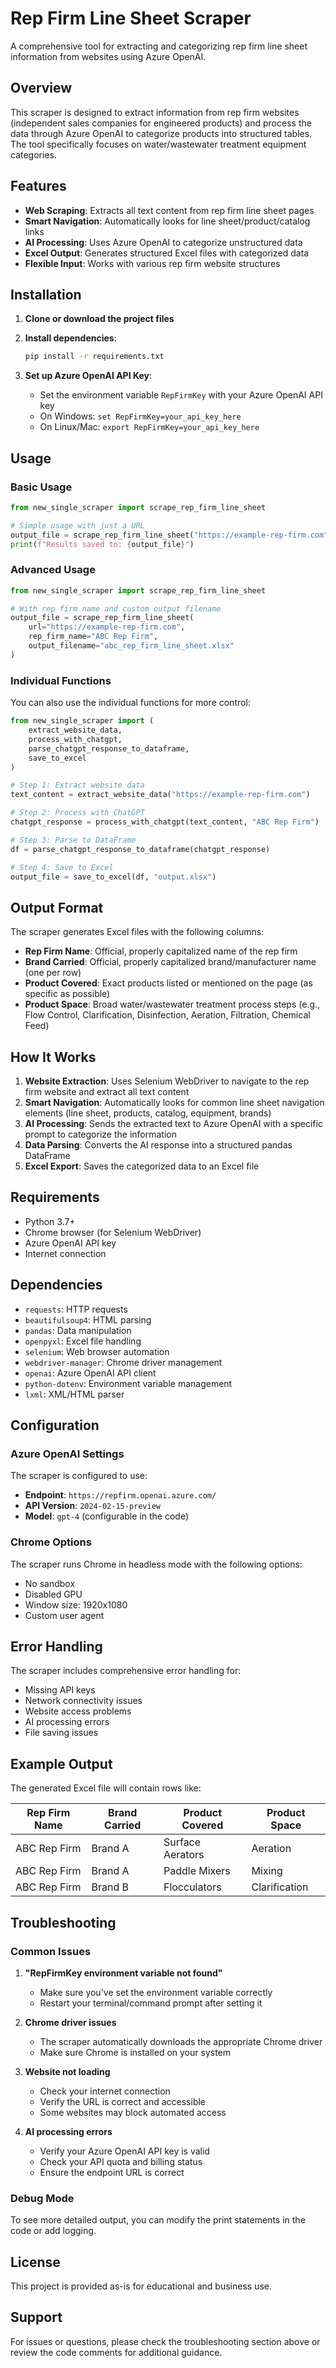 # Rep Firm Line Sheet Scraper

A comprehensive tool for extracting and categorizing rep firm line sheet information from websites using Azure OpenAI.

## Overview

This scraper is designed to extract information from rep firm websites (independent sales companies for engineered products) and process the data through Azure OpenAI to categorize products into structured tables. The tool specifically focuses on water/wastewater treatment equipment categories.

## Features

- **Web Scraping**: Extracts all text content from rep firm line sheet pages
- **Smart Navigation**: Automatically looks for line sheet/product/catalog links
- **AI Processing**: Uses Azure OpenAI to categorize unstructured data
- **Excel Output**: Generates structured Excel files with categorized data
- **Flexible Input**: Works with various rep firm website structures

## Installation

1. **Clone or download the project files**

2. **Install dependencies**:
   ```bash
   pip install -r requirements.txt
   ```

3. **Set up Azure OpenAI API Key**:
   - Set the environment variable `RepFirmKey` with your Azure OpenAI API key
   - On Windows: `set RepFirmKey=your_api_key_here`
   - On Linux/Mac: `export RepFirmKey=your_api_key_here`

## Usage

### Basic Usage

```python
from new_single_scraper import scrape_rep_firm_line_sheet

# Simple usage with just a URL
output_file = scrape_rep_firm_line_sheet("https://example-rep-firm.com")
print(f"Results saved to: {output_file}")
```

### Advanced Usage

```python
from new_single_scraper import scrape_rep_firm_line_sheet

# With rep firm name and custom output filename
output_file = scrape_rep_firm_line_sheet(
    url="https://example-rep-firm.com",
    rep_firm_name="ABC Rep Firm",
    output_filename="abc_rep_firm_line_sheet.xlsx"
)
```

### Individual Functions

You can also use the individual functions for more control:

```python
from new_single_scraper import (
    extract_website_data,
    process_with_chatgpt,
    parse_chatgpt_response_to_dataframe,
    save_to_excel
)

# Step 1: Extract website data
text_content = extract_website_data("https://example-rep-firm.com")

# Step 2: Process with ChatGPT
chatgpt_response = process_with_chatgpt(text_content, "ABC Rep Firm")

# Step 3: Parse to DataFrame
df = parse_chatgpt_response_to_dataframe(chatgpt_response)

# Step 4: Save to Excel
output_file = save_to_excel(df, "output.xlsx")
```

## Output Format

The scraper generates Excel files with the following columns:

- **Rep Firm Name**: Official, properly capitalized name of the rep firm
- **Brand Carried**: Official, properly capitalized brand/manufacturer name (one per row)
- **Product Covered**: Exact products listed or mentioned on the page (as specific as possible)
- **Product Space**: Broad water/wastewater treatment process steps (e.g., Flow Control, Clarification, Disinfection, Aeration, Filtration, Chemical Feed)

## How It Works

1. **Website Extraction**: Uses Selenium WebDriver to navigate to the rep firm website and extract all text content
2. **Smart Navigation**: Automatically looks for common line sheet navigation elements (line sheet, products, catalog, equipment, brands)
3. **AI Processing**: Sends the extracted text to Azure OpenAI with a specific prompt to categorize the information
4. **Data Parsing**: Converts the AI response into a structured pandas DataFrame
5. **Excel Export**: Saves the categorized data to an Excel file

## Requirements

- Python 3.7+
- Chrome browser (for Selenium WebDriver)
- Azure OpenAI API key
- Internet connection

## Dependencies

- `requests`: HTTP requests
- `beautifulsoup4`: HTML parsing
- `pandas`: Data manipulation
- `openpyxl`: Excel file handling
- `selenium`: Web browser automation
- `webdriver-manager`: Chrome driver management
- `openai`: Azure OpenAI API client
- `python-dotenv`: Environment variable management
- `lxml`: XML/HTML parser

## Configuration

### Azure OpenAI Settings

The scraper is configured to use:
- **Endpoint**: `https://repfirm.openai.azure.com/`
- **API Version**: `2024-02-15-preview`
- **Model**: `gpt-4` (configurable in the code)

### Chrome Options

The scraper runs Chrome in headless mode with the following options:
- No sandbox
- Disabled GPU
- Window size: 1920x1080
- Custom user agent

## Error Handling

The scraper includes comprehensive error handling for:
- Missing API keys
- Network connectivity issues
- Website access problems
- AI processing errors
- File saving issues

## Example Output

The generated Excel file will contain rows like:

| Rep Firm Name | Brand Carried | Product Covered | Product Space |
|---------------|---------------|-----------------|---------------|
| ABC Rep Firm  | Brand A       | Surface Aerators | Aeration |
| ABC Rep Firm  | Brand A       | Paddle Mixers   | Mixing |
| ABC Rep Firm  | Brand B       | Flocculators    | Clarification |

## Troubleshooting

### Common Issues

1. **"RepFirmKey environment variable not found"**
   - Make sure you've set the environment variable correctly
   - Restart your terminal/command prompt after setting it

2. **Chrome driver issues**
   - The scraper automatically downloads the appropriate Chrome driver
   - Make sure Chrome is installed on your system

3. **Website not loading**
   - Check your internet connection
   - Verify the URL is correct and accessible
   - Some websites may block automated access

4. **AI processing errors**
   - Verify your Azure OpenAI API key is valid
   - Check your API quota and billing status
   - Ensure the endpoint URL is correct

### Debug Mode

To see more detailed output, you can modify the print statements in the code or add logging.

## License

This project is provided as-is for educational and business use.

## Support

For issues or questions, please check the troubleshooting section above or review the code comments for additional guidance. 